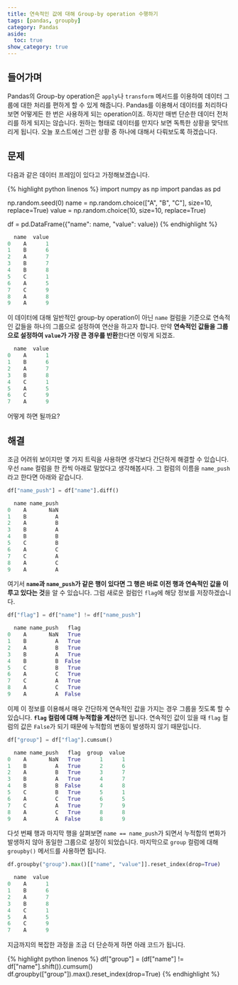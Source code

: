 ```yaml
---
title: 연속적인 값에 대해 Group-by operation 수행하기
tags: [pandas, groupby]
category: Pandas
aside:
  toc: true
show_category: true
---
```



<!--more-->

## 들어가며

Pandas의 Group-by operation은 `apply`나 `transform` 메서드를 이용하여 데이터 그룹에 대한 처리를 편하게 할 수 있게 해줍니다.
Pandas를 이용해서 데이터를 처리하다보면 어떻게든 한 번은 사용하게 되는 operation이죠.
하지만 매번 단순한 데이터 전처리를 하게 되지는 않습니다. 
원하는 형태로 데이터를 만지다 보면 독특한 상황을 맞닥뜨리게 됩니다.
오늘 포스트에선 그런 상황 중 하나에 대해서 다뤄보도록 하겠습니다.

## 문제

다음과 같은 데이터 프레임이 있다고 가정해보겠습니다.

{% highlight python linenos %}
import numpy as np
import pandas as pd

np.random.seed(0)
name = np.random.choice(["A", "B", "C"], size=10, replace=True)
value = np.random.choice(10, size=10, replace=True)

df = pd.DataFrame({"name": name, "value": value})
{% endhighlight %}

```python
  name  value
0    A      1
1    B      6
2    A      7
3    B      7
4    B      8
5    C      1
6    A      5
7    C      9
8    A      8
9    A      9
```

이 데이터에 대해 일반적인 group-by operation이 아닌 `name` 컬럼을 기준으로 연속적인 값들을 하나의 그룹으로 설정하여 연산을 하고자 합니다.
만약 **연속적인 값들을 그룹으로 설정하여 `value`가 가장 큰 경우를 반환**한다면 이렇게 되겠죠.

```python
  name  value
0    A      1
1    B      6
2    A      7
3    B      8
4    C      1
5    A      5
6    C      9
7    A      9
```

어떻게 하면 될까요?

## 해결

조금 어려워 보이지만 몇 가지 트릭을 사용하면 생각보다 간단하게 해결할 수 있습니다.
우선 `name` 컬럼을 한 칸씩 아래로 밀었다고 생각해봅시다.
그 컬럼의 이름을 `name_push`라고 한다면 아래와 같습니다.

```python
df["name_push"] = df["name"].diff()

  name name_push
0    A       NaN
1    B         A
2    A         B
3    B         A
4    B         B
5    C         B
6    A         C
7    C         A
8    A         C
9    A         A
```

여기서 **`name`과 `name_push`가 같은 행이 있다면 그 행은 바로 이전 행과 연속적인 값을 이루고 있다는 것**을 알 수 있습니다.
그럼 새로운 컬럼인 `flag`에 해당 정보를 저장하겠습니다.

```python
df["flag"] = df["name"] != df["name_push"]

  name name_push   flag
0    A       NaN   True
1    B         A   True
2    A         B   True
3    B         A   True
4    B         B  False
5    C         B   True
6    A         C   True
7    C         A   True
8    A         C   True
9    A         A  False
```

이제 이 정보를 이용해서 매우 간단하게 연속적인 값을 가지는 경우 그룹을 짓도록 할 수 있습니다.
**`flag` 컬럼에 대해 누적합을 계산**하면 됩니다.
연속적인 값이 있을 때 `flag` 컬럼의 값은 `False`가 되기 때문에 누적합의 변동이 발생하지 않기 때문입니다.

```python
df["group"] = df["flag"].cumsum()

  name name_push   flag  group  value
0    A       NaN   True      1      1
1    B         A   True      2      6
2    A         B   True      3      7
3    B         A   True      4      7
4    B         B  False      4      8
5    C         B   True      5      1
6    A         C   True      6      5
7    C         A   True      7      9
8    A         C   True      8      8
9    A         A  False      8      9
```

다섯 번째 행과 마지막 행을 살펴보면 `name == name_push`가 되면서 누적합의 변화가 발생하지 않아 동일한 그룹으로 설정이 되었습니다.
마지막으로 `group` 컬럼에 대해 `groupby()` 메서드를 사용하면 됩니다.

```python
df.groupby("group").max()[["name", "value"]].reset_index(drop=True)

  name  value
0    A      1
1    B      6
2    A      7
3    B      8
4    C      1
5    A      5
6    C      9
7    A      9
```

지금까지의 복잡한 과정을 조금 더 단순하게 하면 아래 코드가 됩니다.

{% highlight python linenos %}
df["group"] = (df["name"] != df["name"].shift()).cumsum()
df.groupby(["group"]).max().reset_index(drop=True)
{% endhighlight %}